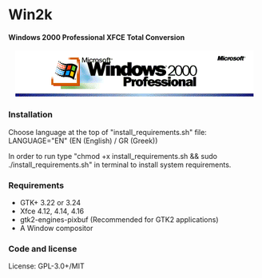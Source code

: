 # Win2k
#### Windows 2000 Professional XFCE Total Conversion

<p align="center">
<img src="logo.png" alt="Chicago95 Desktop"/>
</p>

### Installation
Choose language at the top of "install_requirements.sh" file: LANGUAGE="EN" (EN (English) / GR (Greek))

In order to run type "chmod +x install_requirements.sh && sudo ./install_requirements.sh" in terminal to install system requirements.

### Requirements

- GTK+ 3.22 or 3.24
- Xfce 4.12, 4.14, 4.16
- gtk2-engines-pixbuf (Recommended for GTK2 applications)
- A Window compositor

### Code and license
License: GPL-3.0+/MIT

